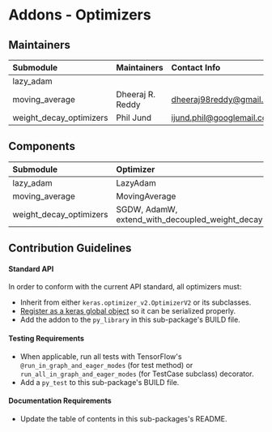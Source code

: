 # Addons - Optimizers

## Maintainers
| Submodule  | Maintainers  | Contact Info   |
|:---------- |:------------- |:--------------|
| lazy_adam |   |   |
| moving_average | Dheeraj R. Reddy | dheeraj98reddy@gmail.com |
| weight_decay_optimizers |  Phil Jund | ijund.phil@googlemail.com   |


## Components
| Submodule | Optimizer  | Reference                                   |
|:--------- |:---------- |:---------|
| lazy_adam | LazyAdam | https://arxiv.org/abs/1412.6980      |
| moving_average | MovingAverage | |
| weight_decay_optimizers | SGDW, AdamW, extend_with_decoupled_weight_decay | https://arxiv.org/pdf/1711.05101.pdf |


## Contribution Guidelines
#### Standard API
In order to conform with the current API standard, all optimizers
must:
 * Inherit from either `keras.optimizer_v2.OptimizerV2` or its subclasses.
 * [Register as a keras global object](https://github.com/tensorflow/addons/blob/master/tensorflow_addons/utils/keras_utils.py)
  so it can be serialized properly.
 * Add the addon to the `py_library` in this sub-package's BUILD file.

#### Testing Requirements
 * When applicable, run all tests with TensorFlow's
   `@run_in_graph_and_eager_modes` (for test method)
   or `run_all_in_graph_and_eager_modes` (for TestCase subclass)
   decorator.
 * Add a `py_test` to this sub-package's BUILD file.

#### Documentation Requirements
 * Update the table of contents in this sub-packages's README.
